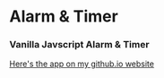 # Alarm & Timer
### Vanilla Javscript Alarm & Timer

[Here's the app on my github.io website](https://kylbutlr.github.io/alarm-timer/public/)